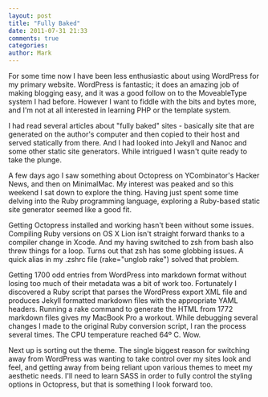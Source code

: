 ```yaml
---
layout: post
title: "Fully Baked"
date: 2011-07-31 21:33
comments: true
categories: 
author: Mark
---
```

For some time now I have been less enthusiastic about using WordPress for my primary website. WordPress is fantastic; it does an amazing job of making blogging easy, and it was a good follow on to the MoveableType system I had before. However I want to fiddle with the bits and bytes more, and I'm not at all interested in learning PHP or the template system.

I had read several articles about "fully baked" sites - basically site that are generated on the author's computer and then copied to their host and served statically from there. And I had looked into Jekyll and Nanoc and some other static site generators. While intrigued I wasn't quite ready to take the plunge.

A few days ago I saw something about Octopress on YCombinator's Hacker News, and then on MinimalMac. My interest was peaked and so this weekend I sat down to explore the thing. Having just spent some time delving into the Ruby programming language, exploring a Ruby-based static site generator seemed like a good fit.

Getting Octopress installed and working hasn't been without some issues. Compiling Ruby versions on OS X Lion isn't straight forward thanks to a compiler change in Xcode. And my having switched to zsh from bash also threw things for a loop. Turns out that zsh has some globbing issues. A quick alias in my .zshrc file (rake="unglob rake") solved that problem.

Getting 1700 odd entries from WordPress into markdown format without losing too much of their metadata was a bit of work too. Fortunately I discovered a Ruby script that parses the WordPress export XML file and produces Jekyll formatted markdown files with the appropriate YAML headers. Running a rake command to generate the HTML from 1772 markdown files gives my MacBook Pro a workout. While debugging several changes I made to the original Ruby conversion script, I ran the process several times. The CPU temperature reached 64º C. Wow.

Next up is sorting out the theme. The single biggest reason for switching away from WordPress was wanting to take control over my sites look and feel, and getting away from being reliant upon various themes to meet my aesthetic needs. I'll need to learn SASS in order to fully control the styling options in Octopress, but that is something I look forward too.
